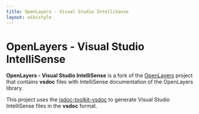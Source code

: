 ```yaml
---
title: OpenLayers - Visual Studio IntelliSense
layout: wikistyle
---
```


OpenLayers - Visual Studio IntelliSense
=====================

**OpenLayers - Visual Studio IntelliSense** is a fork of the [OpenLayers](http://github.com/openlayers/openlayers)
project that contains **vsdoc** files with IntelliSense documentation of the OpenLayers library.

This project uses the [jsdoc-toolkit-vsdoc](http://code.google.com/p/jsdoc-toolkit-vsdoc/)
to generate Visual Studio IntelliSense files in the **vsdoc** format.

